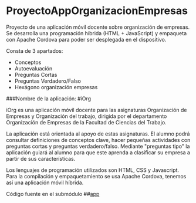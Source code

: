 # ProyectoAppOrganizacionEmpresas
Proyecto de una aplicación móvil docente sobre organización de empresas. Se desarrolla una programación híbrida (HTML + JavaScript) y empaqueta con Apache Cordova para poder ser desplegada en el dispositivo.

Consta de 3 apartados:
 - Conceptos
 - Autoevaluación
  - Preguntas Cortas
  - Preguntas Verdadero/Falso
 - Hexágono organización empresas
 
###Nombre de la aplicación: #iOrg 

iOrg es una aplicación móvil docente para las asignaturas Organización de Empresas y Organización del trabajo, dirigida por el departamento Organización de Empresas de la Facultad de Ciencias del Trabajo. 

La aplicación está orientada al apoyo de estas asignaturas. El alumno podrá  consultar definiciones de conceptos clave, hacer pequeñas actividades con preguntas cortas y preguntas verdadero/falso. Mediante "preguntas tipo" la aplicación guiará al alumno para que este aprenda a clasificar su empresa a partir de sus características.


Los lenguajes de programación utilizados son HTML, CSS y Javascript. Para la compilación y empaquetamiento se usa Apache Cordova, tenemos así una aplicación móvil híbrida. 

Código fuente en el submódulo ##[app](https://github.com/rogegg/app-org-empresas)
